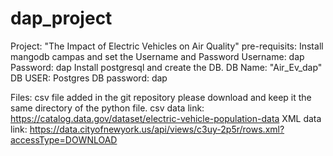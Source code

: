 # dap_project
Project: "The Impact of Electric Vehicles on Air Quality"
pre-requisits:
  Install mangodb campas and set the Username and Password 
    Username: dap
    Password: dap
  Install postgresql and create the DB.
    DB Name: "Air_Ev_dap"
    DB USER: Postgres
    DB password: dap
    
 Files:
  csv file added in the git repository please download and keep it the same directory of the python file.
  csv data link: https://catalog.data.gov/dataset/electric-vehicle-population-data
  XML data link: https://data.cityofnewyork.us/api/views/c3uy-2p5r/rows.xml?accessType=DOWNLOAD
